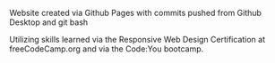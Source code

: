 
Website created via Github Pages with commits pushed from Github Desktop and git bash

Utilizing skills learned via the Responsive Web Design Certification at freeCodeCamp.org and via the Code:You bootcamp.
